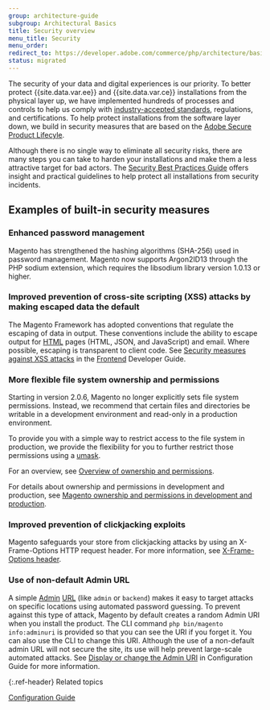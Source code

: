 ```yaml
---
group: architecture-guide
subgroup: Architectural Basics
title: Security overview
menu_title: Security
menu_order:
redirect_to: https://developer.adobe.com/commerce/php/architecture/basics/security/
status: migrated
---
```


The security of your data and digital experiences is our priority. To better protect {{site.data.var.ee}} and {{site.data.var.ce}} installations from the physical layer up, we have implemented hundreds of processes and controls to help us comply with [industry-accepted standards][1], regulations, and certifications. To help protect installations from the software layer down, we build in security measures that are based on the [Adobe Secure Product Lifecyle][2].

Although there is no single way to eliminate all security risks, there are many steps you can take to harden your installations and make them a less attractive target for bad actors. The [Security Best Practices Guide][3] offers insight and practical guidelines to help protect all installations from security incidents.

## Examples of built-in security measures

### Enhanced password management

Magento has strengthened the hashing algorithms (SHA-256) used in password management. Magento now supports Argon2ID13 through the PHP sodium extension, which requires the libsodium library version 1.0.13 or higher.

### Improved prevention of cross-site scripting (XSS) attacks by making escaped data the default

The Magento Framework has adopted conventions that regulate the escaping of data in output. These conventions include the ability to escape  output for [HTML](https://glossary.magento.com/html) pages (HTML, JSON, and JavaScript) and email. Where possible, escaping is transparent to client code. See [Security measures against XSS attacks]({{page.baseurl}}/extension-dev-guide/xss-protection.html) in the [Frontend](https://glossary.magento.com/frontend) Developer Guide.

### More flexible file system ownership and permissions

Starting in version 2.0.6, Magento no longer explicitly sets file system permissions. Instead, we recommend that certain files and directories be writable in a development environment and read-only in a production environment.

To provide you with a simple way to restrict access to the file system in production, we provide the flexibility for you to further restrict those permissions using a [umask](https://www.cyberciti.biz/tips/understanding-linux-unix-umask-value-usage.html).

For an overview, see [Overview of ownership and permissions]({{page.baseurl}}/install-gde/prereq/file-sys-perms-over.html).

For details about ownership and permissions in development and production, see [Magento ownership and permissions in development and production]({{page.baseurl}}/config-guide/prod/prod_file-sys-perms.html).

### Improved prevention of clickjacking exploits

Magento safeguards your store from clickjacking attacks by using an X-Frame-Options HTTP request header. For more information, see [X-Frame-Options header]({{page.baseurl}}/config-guide/secy/secy-xframe.html).

### Use of non-default Admin URL

A simple [Admin](https://glossary.magento.com/magento-admin) [URL](https://glossary.magento.com/url) (like `admin` or `backend`) makes it easy to target attacks on specific locations using automated password guessing. To prevent against this type of attack, Magento by default creates a random Admin URI when you install the product. The CLI command `php bin/magento info:adminuri` is provided so that you can  see the URI if you forget it. You can also use the CLI to change this URI.  Although the use of a non-default admin URL will not secure the site, its use will help prevent large-scale automated attacks. See [Display or change the Admin URI]({{page.baseurl}}/install-gde/install/cli/install-cli-adminurl.html) in Configuration Guide for more information.

{:.ref-header}
Related topics

[Configuration Guide]({{page.baseurl}}/config-guide/bk-config-guide.html)

[1]: https://docs.magento.com/m2/ee/user_guide/stores/compliance-industry.html
[2]: https://www.adobe.com/security/engineering.html
[3]: https://www.adobe.com/content/dam/acom/en/security/pdfs/Adobe-Magento-Commerce-Best-Practices-Guide.pdf
